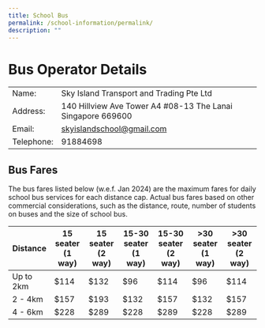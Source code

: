```yaml
---
title: School Bus
permalink: /school-information/permalink/
description: ""
---
```

# Bus Operator Details


| | |
| -------- | -------- | 
| Name:     | Sky Island Transport and Trading Pte Ltd   | 
| Address:     | 140 Hillview Ave Tower A4 #08-13 The Lanai Singapore 669600    | 
| Email:   | skyislandschool@gmail.com    | 
| Telephone:   | 91884698    | 


## Bus Fares
The bus fares listed below (w.e.f. Jan 2024) are the maximum fares for daily school bus services for each distance cap. Actual bus fares based on other commercial considerations, such as the distance, route, number of students on buses and the size of school bus.



| Distance | 15 seater (1 way) | 15 seater (2 way) | 15-30 seater (1 way) | 15-30 seater (2 way) | >30 seater (1 way) |  >30 seater (2 way) | 
| -------- | -------- | -------- | -------- | -------- | -------- | -------- |
| Up to 2km    | $114  | $132    | $96    | $114  | $96  | $114     | 
| 2 - 4km    | $157   | $193  | $132    | $157   | $132 | $157    | 
| 4 - 6km    | $228   | $289  | $228   | $289  | $228   | $289 |